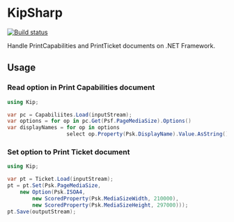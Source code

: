 # KipSharp

[![Build status](https://ci.appveyor.com/api/projects/status/bpw4bkpty6f9ny85?svg=true)](https://ci.appveyor.com/project/kei10in/kipsharp)

Handle PrintCapabilities and PrintTicket documents on .NET Framework.

## Usage

### Read option in Print Capabilities document

```csharp
using Kip;

var pc = Capabiliites.Load(inputStream);
var options = for op in pc.Get(Psf.PageMediaSize).Options()
var displayNames = for op in options
                   select op.Property(Psk.DisplayName).Value.AsString();
```

### Set option to Print Ticket document

```csharp
using Kip;

var pt = Ticket.Load(inputStream);
pt = pt.Set(Psk.PageMediaSize,
    new Option(Psk.ISOA4,
        new ScoredProperty(Psk.MediaSizeWidth, 210000),
        new ScoredProperty(Psk.MediaSizeHeight, 297000)));
pt.Save(outputStream);
```

